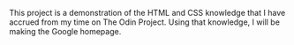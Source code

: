 This project is a demonstration of the HTML and CSS knowledge that I have
accrued from my time on The Odin Project. Using that knowledge, I will be 
making the Google homepage.
